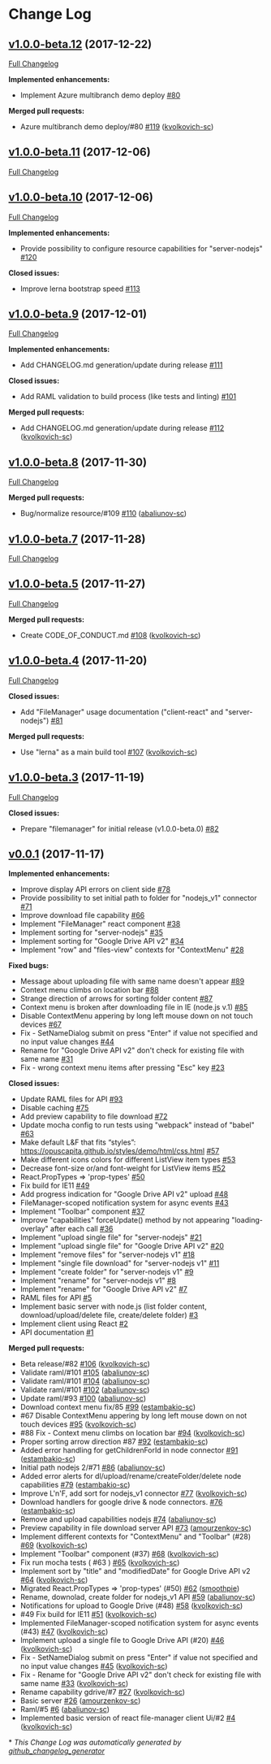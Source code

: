# Change Log

## [v1.0.0-beta.12](https://github.com/OpusCapita/filemanager/tree/v1.0.0-beta.12) (2017-12-22)
[Full Changelog](https://github.com/OpusCapita/filemanager/compare/v1.0.0-beta.11...v1.0.0-beta.12)

**Implemented enhancements:**

- Implement Azure multibranch demo deploy [\#80](https://github.com/OpusCapita/filemanager/issues/80)

**Merged pull requests:**

- Azure multibranch demo deploy/\#80 [\#119](https://github.com/OpusCapita/filemanager/pull/119) ([kvolkovich-sc](https://github.com/kvolkovich-sc))

## [v1.0.0-beta.11](https://github.com/OpusCapita/filemanager/tree/v1.0.0-beta.11) (2017-12-06)
[Full Changelog](https://github.com/OpusCapita/filemanager/compare/v1.0.0-beta.10...v1.0.0-beta.11)

## [v1.0.0-beta.10](https://github.com/OpusCapita/filemanager/tree/v1.0.0-beta.10) (2017-12-06)
[Full Changelog](https://github.com/OpusCapita/filemanager/compare/v1.0.0-beta.9...v1.0.0-beta.10)

**Implemented enhancements:**

- Provide possibility to configure resource capabilities for "server-nodejs" [\#120](https://github.com/OpusCapita/filemanager/issues/120)

**Closed issues:**

- Improve lerna bootstrap speed  [\#113](https://github.com/OpusCapita/filemanager/issues/113)

## [v1.0.0-beta.9](https://github.com/OpusCapita/filemanager/tree/v1.0.0-beta.9) (2017-12-01)
[Full Changelog](https://github.com/OpusCapita/filemanager/compare/v1.0.0-beta.8...v1.0.0-beta.9)

**Implemented enhancements:**

- Add CHANGELOG.md generation/update during release [\#111](https://github.com/OpusCapita/filemanager/issues/111)

**Closed issues:**

- Add RAML validation to build process \(like tests and linting\) [\#101](https://github.com/OpusCapita/filemanager/issues/101)

**Merged pull requests:**

- Add CHANGELOG.md generation/update during release [\#112](https://github.com/OpusCapita/filemanager/pull/112) ([kvolkovich-sc](https://github.com/kvolkovich-sc))

## [v1.0.0-beta.8](https://github.com/OpusCapita/filemanager/tree/v1.0.0-beta.8) (2017-11-30)
[Full Changelog](https://github.com/OpusCapita/filemanager/compare/v1.0.0-beta.7...v1.0.0-beta.8)

**Merged pull requests:**

- Bug/normalize resource/\#109 [\#110](https://github.com/OpusCapita/filemanager/pull/110) ([abaliunov-sc](https://github.com/abaliunov-sc))

## [v1.0.0-beta.7](https://github.com/OpusCapita/filemanager/tree/v1.0.0-beta.7) (2017-11-28)
[Full Changelog](https://github.com/OpusCapita/filemanager/compare/v1.0.0-beta.5...v1.0.0-beta.7)

## [v1.0.0-beta.5](https://github.com/OpusCapita/filemanager/tree/v1.0.0-beta.5) (2017-11-27)
[Full Changelog](https://github.com/OpusCapita/filemanager/compare/v1.0.0-beta.4...v1.0.0-beta.5)

**Merged pull requests:**

- Create CODE\_OF\_CONDUCT.md [\#108](https://github.com/OpusCapita/filemanager/pull/108) ([kvolkovich-sc](https://github.com/kvolkovich-sc))

## [v1.0.0-beta.4](https://github.com/OpusCapita/filemanager/tree/v1.0.0-beta.4) (2017-11-20)
[Full Changelog](https://github.com/OpusCapita/filemanager/compare/v1.0.0-beta.3...v1.0.0-beta.4)

**Closed issues:**

- Add "FileManager" usage documentation \("client-react" and "server-nodejs"\) [\#81](https://github.com/OpusCapita/filemanager/issues/81)

**Merged pull requests:**

- Use "lerna" as a main build tool [\#107](https://github.com/OpusCapita/filemanager/pull/107) ([kvolkovich-sc](https://github.com/kvolkovich-sc))

## [v1.0.0-beta.3](https://github.com/OpusCapita/filemanager/tree/v1.0.0-beta.3) (2017-11-19)
[Full Changelog](https://github.com/OpusCapita/filemanager/compare/v0.0.1...v1.0.0-beta.3)

**Closed issues:**

- Prepare "filemanager" for initial release \(v1.0.0-beta.0\) [\#82](https://github.com/OpusCapita/filemanager/issues/82)

## [v0.0.1](https://github.com/OpusCapita/filemanager/tree/v0.0.1) (2017-11-17)
**Implemented enhancements:**

- Improve display API errors on client side [\#78](https://github.com/OpusCapita/filemanager/issues/78)
- Provide possibility to set initial path to folder for "nodejs\_v1" connector  [\#71](https://github.com/OpusCapita/filemanager/issues/71)
- Improve download file capability [\#66](https://github.com/OpusCapita/filemanager/issues/66)
- Implement "FileManager" react component [\#38](https://github.com/OpusCapita/filemanager/issues/38)
- Implement sorting for "server-nodejs" [\#35](https://github.com/OpusCapita/filemanager/issues/35)
- Implement sorting for "Google Drive API v2" [\#34](https://github.com/OpusCapita/filemanager/issues/34)
- Implement "row" and "files-view" contexts for "ContextMenu" [\#28](https://github.com/OpusCapita/filemanager/issues/28)

**Fixed bugs:**

- Message about uploading file with same name doesn't appear [\#89](https://github.com/OpusCapita/filemanager/issues/89)
- Context menu climbs on location bar [\#88](https://github.com/OpusCapita/filemanager/issues/88)
- Strange direction of arrows for sorting folder content [\#87](https://github.com/OpusCapita/filemanager/issues/87)
- Context menu is broken after downloading file in IE \(node.js v.1\) [\#85](https://github.com/OpusCapita/filemanager/issues/85)
- Disable ContextMenu appering by long left mouse down on not touch devices [\#67](https://github.com/OpusCapita/filemanager/issues/67)
- Fix - SetNameDialog submit on press "Enter" if value not specified and no input value changes [\#44](https://github.com/OpusCapita/filemanager/issues/44)
- Rename for "Google Drive API v2" don't check for existing file with same name [\#31](https://github.com/OpusCapita/filemanager/issues/31)
- Fix - wrong context menu items after pressing "Esc" key [\#23](https://github.com/OpusCapita/filemanager/issues/23)

**Closed issues:**

- Update RAML files for API [\#93](https://github.com/OpusCapita/filemanager/issues/93)
- Disable caching [\#75](https://github.com/OpusCapita/filemanager/issues/75)
- Add preview capability to file download [\#72](https://github.com/OpusCapita/filemanager/issues/72)
- Update mocha config to run tests using "webpack" instead of "babel" [\#63](https://github.com/OpusCapita/filemanager/issues/63)
- Make default L&F that fits “styles”: https://opuscapita.github.io/styles/demo/html/css.html [\#57](https://github.com/OpusCapita/filemanager/issues/57)
- Make different icons colors for different ListView item types [\#53](https://github.com/OpusCapita/filemanager/issues/53)
- Decrease font-size or/and font-weight for ListView items  [\#52](https://github.com/OpusCapita/filemanager/issues/52)
- React.PropTypes =\> 'prop-types' [\#50](https://github.com/OpusCapita/filemanager/issues/50)
- Fix build for IE11 [\#49](https://github.com/OpusCapita/filemanager/issues/49)
- Add progress indication for "Google Drive API v2" upload [\#48](https://github.com/OpusCapita/filemanager/issues/48)
- FileManager-scoped notification system for async events [\#43](https://github.com/OpusCapita/filemanager/issues/43)
- Implement "Toolbar" component [\#37](https://github.com/OpusCapita/filemanager/issues/37)
- Improve "capabilities" forceUpdate\(\) method by not appearing "loading-overlay" after each call [\#36](https://github.com/OpusCapita/filemanager/issues/36)
- Implement "upload single file" for "server-nodejs" [\#21](https://github.com/OpusCapita/filemanager/issues/21)
- Implement "upload single file" for "Google Drive API v2" [\#20](https://github.com/OpusCapita/filemanager/issues/20)
- Implement "remove files" for "server-nodejs v1" [\#18](https://github.com/OpusCapita/filemanager/issues/18)
- Implement "single file download" for "server-nodejs v1" [\#11](https://github.com/OpusCapita/filemanager/issues/11)
- Implement "create folder" for "server-nodejs v1" [\#9](https://github.com/OpusCapita/filemanager/issues/9)
- Implement "rename" for "server-nodejs v1" [\#8](https://github.com/OpusCapita/filemanager/issues/8)
- Implement "rename" for "Google Drive API v2" [\#7](https://github.com/OpusCapita/filemanager/issues/7)
- RAML files for API [\#5](https://github.com/OpusCapita/filemanager/issues/5)
- Implement basic server with node.js \(list folder content, download/upload/delete file, create/delete folder\) [\#3](https://github.com/OpusCapita/filemanager/issues/3)
- Implement client using React [\#2](https://github.com/OpusCapita/filemanager/issues/2)
- API documentation [\#1](https://github.com/OpusCapita/filemanager/issues/1)

**Merged pull requests:**

- Beta release/\#82 [\#106](https://github.com/OpusCapita/filemanager/pull/106) ([kvolkovich-sc](https://github.com/kvolkovich-sc))
- Validate raml/\#101 [\#105](https://github.com/OpusCapita/filemanager/pull/105) ([abaliunov-sc](https://github.com/abaliunov-sc))
- Validate raml/\#101 [\#104](https://github.com/OpusCapita/filemanager/pull/104) ([abaliunov-sc](https://github.com/abaliunov-sc))
- Validate raml/\#101 [\#102](https://github.com/OpusCapita/filemanager/pull/102) ([abaliunov-sc](https://github.com/abaliunov-sc))
- Update raml/\#93 [\#100](https://github.com/OpusCapita/filemanager/pull/100) ([abaliunov-sc](https://github.com/abaliunov-sc))
- Download context menu fix/85 [\#99](https://github.com/OpusCapita/filemanager/pull/99) ([estambakio-sc](https://github.com/estambakio-sc))
-  \#67 Disable ContextMenu appering by long left mouse down on not touch devices [\#95](https://github.com/OpusCapita/filemanager/pull/95) ([kvolkovich-sc](https://github.com/kvolkovich-sc))
-  \#88 Fix - Context menu climbs on location bar [\#94](https://github.com/OpusCapita/filemanager/pull/94) ([kvolkovich-sc](https://github.com/kvolkovich-sc))
- Proper sorting arrow direction \#87 [\#92](https://github.com/OpusCapita/filemanager/pull/92) ([estambakio-sc](https://github.com/estambakio-sc))
- Added error handling for getChildrenForId in node connector [\#91](https://github.com/OpusCapita/filemanager/pull/91) ([estambakio-sc](https://github.com/estambakio-sc))
- Initial path nodejs 2/\#71 [\#86](https://github.com/OpusCapita/filemanager/pull/86) ([abaliunov-sc](https://github.com/abaliunov-sc))
- Added error alerts for dl/upload/rename/createFolder/delete node capabilities [\#79](https://github.com/OpusCapita/filemanager/pull/79) ([estambakio-sc](https://github.com/estambakio-sc))
- Improve L'n'F, add sort for nodejs\_v1 connector [\#77](https://github.com/OpusCapita/filemanager/pull/77) ([kvolkovich-sc](https://github.com/kvolkovich-sc))
- Download handlers for google drive & node connectors. [\#76](https://github.com/OpusCapita/filemanager/pull/76) ([estambakio-sc](https://github.com/estambakio-sc))
- Remove and upload capabilities nodejs [\#74](https://github.com/OpusCapita/filemanager/pull/74) ([abaliunov-sc](https://github.com/abaliunov-sc))
- Preview capability in file download server API [\#73](https://github.com/OpusCapita/filemanager/pull/73) ([amourzenkov-sc](https://github.com/amourzenkov-sc))
- Implement different contexts for "ContextMenu" and "Toolbar" \(\#28\) [\#69](https://github.com/OpusCapita/filemanager/pull/69) ([kvolkovich-sc](https://github.com/kvolkovich-sc))
- Implement "Toolbar" component \(\#37\) [\#68](https://github.com/OpusCapita/filemanager/pull/68) ([kvolkovich-sc](https://github.com/kvolkovich-sc))
- Fix run mocha tests \( \#63 \) [\#65](https://github.com/OpusCapita/filemanager/pull/65) ([kvolkovich-sc](https://github.com/kvolkovich-sc))
- Implement sort by "title" and "modifiedDate" for Google Drive API v2 [\#64](https://github.com/OpusCapita/filemanager/pull/64) ([kvolkovich-sc](https://github.com/kvolkovich-sc))
- Migrated React.PropTypes =\> 'prop-types' \(\#50\) [\#62](https://github.com/OpusCapita/filemanager/pull/62) ([smoothpie](https://github.com/smoothpie))
- Rename, downolad, create folder for nodejs\_v1 API [\#59](https://github.com/OpusCapita/filemanager/pull/59) ([abaliunov-sc](https://github.com/abaliunov-sc))
- Notifications for upload to Google Drive \(\#48\) [\#58](https://github.com/OpusCapita/filemanager/pull/58) ([kvolkovich-sc](https://github.com/kvolkovich-sc))
-  \#49 Fix build for IE11 [\#51](https://github.com/OpusCapita/filemanager/pull/51) ([kvolkovich-sc](https://github.com/kvolkovich-sc))
- Implemented FileManager-scoped notification system for async events \(\#43\) [\#47](https://github.com/OpusCapita/filemanager/pull/47) ([kvolkovich-sc](https://github.com/kvolkovich-sc))
- Implement upload a single file to Google Drive API \(\#20\) [\#46](https://github.com/OpusCapita/filemanager/pull/46) ([kvolkovich-sc](https://github.com/kvolkovich-sc))
- Fix - SetNameDialog submit on press "Enter" if value not specified and no input value changes [\#45](https://github.com/OpusCapita/filemanager/pull/45) ([kvolkovich-sc](https://github.com/kvolkovich-sc))
- Fix - Rename for "Google Drive API v2" don't check for existing file with same name [\#33](https://github.com/OpusCapita/filemanager/pull/33) ([kvolkovich-sc](https://github.com/kvolkovich-sc))
- Rename capability gdrive/\#7 [\#27](https://github.com/OpusCapita/filemanager/pull/27) ([kvolkovich-sc](https://github.com/kvolkovich-sc))
- Basic server [\#26](https://github.com/OpusCapita/filemanager/pull/26) ([amourzenkov-sc](https://github.com/amourzenkov-sc))
- Raml/\#5 [\#6](https://github.com/OpusCapita/filemanager/pull/6) ([abaliunov-sc](https://github.com/abaliunov-sc))
- Implemented basic version of react file-manager client Ui/\#2 [\#4](https://github.com/OpusCapita/filemanager/pull/4) ([kvolkovich-sc](https://github.com/kvolkovich-sc))



\* *This Change Log was automatically generated by [github_changelog_generator](https://github.com/skywinder/Github-Changelog-Generator)*